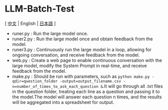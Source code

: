 # LLM-Batch-Test
[ [中文](https://github.com/reuAC/LLM-Batch-Test/blob/reuAC/README_EN.md) | English | [日本語](https://github.com/reuAC/LLM-Batch-Test/blob/reuAC/README_JP.md) ]

* runer.py  : Run the large model once.
* runer2.py : Run the large model once and obtain feedback from the model.
* runer3.py : Continuously run the large model in a loop, allowing for ongoing conversation, and receive feedback from the model.
* web.py    : Create a web page to enable continuous conversation with the large model, modify the System Prompt in real-time, and receive feedback from the model.
* make.py   : Should be run with parameters, such as `python make.py -qdir=question_folder -output=output_filename.csv -n=number_of_times_to_ask_each_question &`.It will go through all .txt files in the question folder, treating each line as a question and passing it to the model.The model will answer each question n times, and the results will be aggregated into a spreadsheet for output.